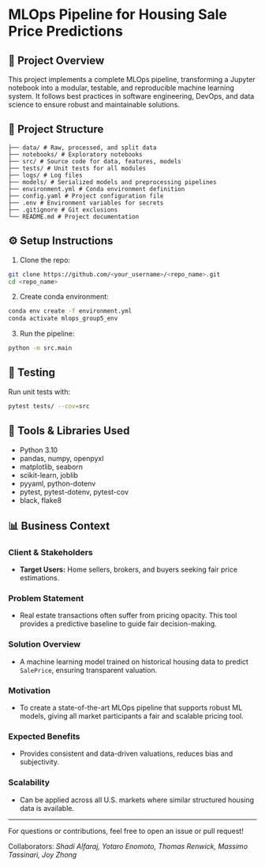 # MLOps Pipeline for Housing Sale Price Predictions

## 📌 Project Overview
This project implements a complete MLOps pipeline, transforming a Jupyter notebook into a modular, testable, and reproducible machine learning system. It follows best practices in software engineering, DevOps, and data science to ensure robust and maintainable solutions.

## 📁 Project Structure
```
├── data/ # Raw, processed, and split data
├── notebooks/ # Exploratory notebooks
├── src/ # Source code for data, features, models
├── tests/ # Unit tests for all modules
├── logs/ # Log files
├── models/ # Serialized models and preprocessing pipelines
├── environment.yml # Conda environment definition
├── config.yaml # Project configuration file
├── .env # Environment variables for secrets
├── .gitignore # Git exclusions
└── README.md # Project documentation
```

## ⚙️ Setup Instructions
1. Clone the repo:
```bash
git clone https://github.com/<your_username>/<repo_name>.git
cd <repo_name>
```
2. Create conda environment:
```bash
conda env create -f environment.yml
conda activate mlops_group5_env
```
3. Run the pipeline:
```bash
python -m src.main
```

## 🧪 Testing
Run unit tests with:
```bash
pytest tests/ --cov=src
```

## 🔧 Tools & Libraries Used
- Python 3.10
- pandas, numpy, openpyxl
- matplotlib, seaborn
- scikit-learn, joblib
- pyyaml, python-dotenv
- pytest, pytest-dotenv, pytest-cov
- black, flake8

## 📊 Business Context
### Client & Stakeholders
- **Target Users:** Home sellers, brokers, and buyers seeking fair price estimations.

### Problem Statement
- Real estate transactions often suffer from pricing opacity. This tool provides a predictive baseline to guide fair decision-making.

### Solution Overview
- A machine learning model trained on historical housing data to predict `SalePrice`, ensuring transparent valuation.

### Motivation
- To create a state-of-the-art MLOps pipeline that supports robust ML models, giving all market participants a fair and scalable pricing tool.

### Expected Benefits
- Provides consistent and data-driven valuations, reduces bias and subjectivity.

### Scalability
- Can be applied across all U.S. markets where similar structured housing data is available.

---

For questions or contributions, feel free to open an issue or pull request!


Collaborators: *Shadi Alfaraj, Yotaro Enomoto, Thomas Renwick, Massimo Tassinari, Joy Zhong*